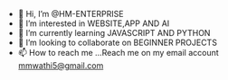- 👋 Hi, I’m @HM-ENTERPRISE
- 👀 I’m interested in WEBSITE,APP AND AI
- 🌱 I’m currently learning JAVASCRIPT AND PYTHON
- 💞️ I’m looking to collaborate on BEGINNER PROJECTS
- 📫 How to reach me ...Reach me on my email account mmwathi5@gmail.com

<!---
HM-ENTERPRISE/HM-ENTERPRISE is a ✨ special ✨ repository because its `README.md` (this file) appears on your GitHub profile.
You can click the Preview link to take a look at your changes.
--->

